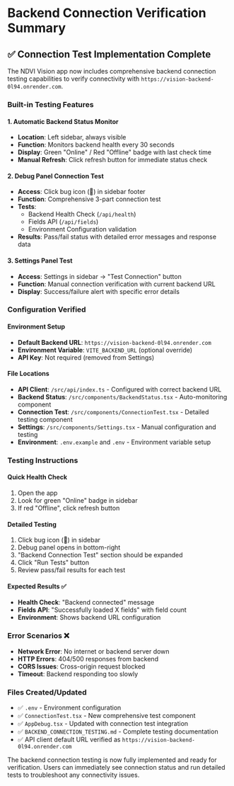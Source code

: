 # Backend Connection Verification Summary

## ✅ Connection Test Implementation Complete

The NDVI Vision app now includes comprehensive backend connection testing capabilities to verify connectivity with `https://vision-backend-0l94.onrender.com`.

### Built-in Testing Features

#### 1. **Automatic Backend Status Monitor**
- **Location**: Left sidebar, always visible
- **Function**: Monitors backend health every 30 seconds
- **Display**: Green "Online" / Red "Offline" badge with last check time
- **Manual Refresh**: Click refresh button for immediate status check

#### 2. **Debug Panel Connection Test**  
- **Access**: Click bug icon (🐛) in sidebar footer
- **Function**: Comprehensive 3-part connection test
- **Tests**:
  - Backend Health Check (`/api/health`)
  - Fields API (`/api/fields`) 
  - Environment Configuration validation
- **Results**: Pass/fail status with detailed error messages and response data

#### 3. **Settings Panel Test**
- **Access**: Settings in sidebar → "Test Connection" button  
- **Function**: Manual connection verification with current backend URL
- **Display**: Success/failure alert with specific error details

### Configuration Verified

#### Environment Setup
- **Default Backend URL**: `https://vision-backend-0l94.onrender.com`
- **Environment Variable**: `VITE_BACKEND_URL` (optional override)
- **API Key**: Not required (removed from Settings)

#### File Locations
- **API Client**: `/src/api/index.ts` - Configured with correct backend URL
- **Backend Status**: `/src/components/BackendStatus.tsx` - Auto-monitoring component  
- **Connection Test**: `/src/components/ConnectionTest.tsx` - Detailed testing component
- **Settings**: `/src/components/Settings.tsx` - Manual configuration and testing
- **Environment**: `.env.example` and `.env` - Environment variable setup

### Testing Instructions

#### Quick Health Check
1. Open the app
2. Look for green "Online" badge in sidebar
3. If red "Offline", click refresh button

#### Detailed Testing  
1. Click bug icon (🐛) in sidebar
2. Debug panel opens in bottom-right
3. "Backend Connection Test" section should be expanded
4. Click "Run Tests" button
5. Review pass/fail results for each test

#### Expected Results ✅
- **Health Check**: "Backend connected" message
- **Fields API**: "Successfully loaded X fields" with field count
- **Environment**: Shows backend URL configuration

### Error Scenarios ❌
- **Network Error**: No internet or backend server down
- **HTTP Errors**: 404/500 responses from backend  
- **CORS Issues**: Cross-origin request blocked
- **Timeout**: Backend responding too slowly

### Files Created/Updated
- ✅ `.env` - Environment configuration
- ✅ `ConnectionTest.tsx` - New comprehensive test component
- ✅ `AppDebug.tsx` - Updated with connection test integration  
- ✅ `BACKEND_CONNECTION_TESTING.md` - Complete testing documentation
- ✅ API client default URL verified as `https://vision-backend-0l94.onrender.com`

The backend connection testing is now fully implemented and ready for verification. Users can immediately see connection status and run detailed tests to troubleshoot any connectivity issues.